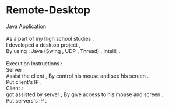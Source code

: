 # Remote-Desktop <br/>
Java Application <br/>
<br/>
As a part of my high school studies , <br/>
I developed a desktop project , <br/>
By using : Java (Swing , UDP , Thread) , Intellij . <br/>
<br/>
Execution Instructions : <br/>
Server : <br/>
Assist the client , By control his mouse and see his screen . <br/>
Put client's IP . <br/>
Client : <br/>
got assisted by server , By give access to his mouse and screen . <br/>
Put servers's IP . <br/>

